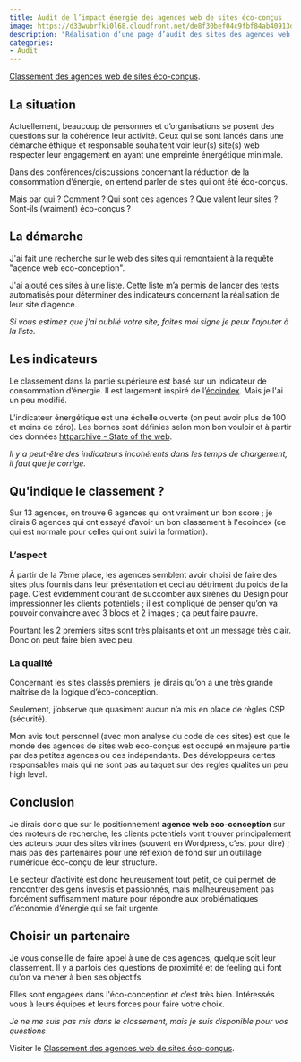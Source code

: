 ```yaml
---
title: Audit de l’impact énergie des agences web de sites éco-conçus
image: https://d33wubrfki0l68.cloudfront.net/de8f30bef04c9fbf84ab40913d00adeb182e4f2c/17adf/assets/lowtus.png
description: "Réalisation d‘une page d’audit des sites des agences web présentant leur démarche de conception comme écologique."
categories:
- Audit
---
```


<div class="btn-link">
<a href="https://bertrandkeller.info/audit/agencesecoconception/">Classement des agences web de sites éco-conçus</a>.
</div>

## La situation

Actuellement, beaucoup de personnes et d’organisations se posent des questions sur la cohérence leur activité. Ceux qui se sont lancés dans une démarche éthique et responsable souhaitent voir leur(s) site(s) web respecter leur engagement en ayant une empreinte énergétique minimale.

Dans des conférences/discussions concernant la réduction de la consommation d’énergie, on entend parler de sites qui ont été éco-conçus.

Mais par qui ? Comment ? Qui sont ces agences ? Que valent leur sites ? Sont-ils (vraiment) éco-conçus ?

## La démarche

J'ai fait une recherche sur le web des sites qui remontaient à la requête "agence web eco-conception".

J'ai ajouté ces sites à une liste. Cette liste m’a permis de lancer des tests automatisés pour déterminer des indicateurs concernant la réalisation de leur site d’agence.

*Si vous estimez que j'ai oublié votre site, faites moi signe je peux l'ajouter à la liste.*

## Les indicateurs

Le classement dans la partie supérieure est basé sur un indicateur de consommation d’énergie. Il est largement inspiré de l’[écoindex](https://ecoindex.fr). Mais je l'ai un peu modifié.

L’indicateur énergétique est une échelle ouverte (on peut avoir plus de 100 et moins de zéro). Les bornes sont définies selon mon bon vouloir et à partir des données [httparchive - State of the web](https://httparchive.org/reports/state-of-the-web).

*Il y a peut-être des indicateurs incohérents dans les temps de chargement, il faut que je corrige.*

## Qu'indique le classement ?

Sur 13 agences, on trouve 6 agences qui ont vraiment un bon score ; je dirais 6 agences qui ont essayé d’avoir un bon classement à l'ecoindex (ce qui est normale pour celles qui ont suivi la formation).

### L’aspect 

À partir de la 7ème place, les agences semblent avoir choisi de faire des sites plus fournis dans leur présentation et ceci au détriment du poids de la page. C’est évidemment courant de succomber aux sirènes du Design pour impressionner les clients potentiels ; il est compliqué de penser qu’on va pouvoir convaincre avec 3 blocs et 2 images ; ça peut faire pauvre.

Pourtant les 2 premiers sites sont très plaisants et ont un message très clair. Donc on peut faire bien avec peu.

### La qualité

Concernant les sites classés premiers, je dirais qu’on a une très grande maîtrise de la logique d’éco-conception.

Seulement, j’observe que quasiment aucun n’a mis en place de règles CSP (sécurité).

Mon avis tout personnel (avec mon analyse du code de ces sites) est que le monde des agences de sites web eco-conçus est occupé en majeure partie par des petites agences ou des indépendants. Des développeurs certes responsables mais qui ne sont pas au taquet sur des règles qualités un peu high level.

## Conclusion

Je dirais donc que sur le positionnement **agence web eco-conception** sur des moteurs de recherche, les clients potentiels vont trouver principalement des acteurs pour des sites vitrines (souvent en Wordpress, c’est pour dire) ; mais pas des partenaires pour une réflexion de fond sur un outillage numérique éco-conçu de leur structure.

Le secteur d’activité est donc heureusement tout petit, ce qui permet de rencontrer des gens investis et passionnés, mais malheureusement pas forcément suffisamment mature pour répondre aux problématiques d’économie d’énergie qui se fait urgente.

## Choisir un partenaire

Je vous conseille de faire appel à une de ces agences, quelque soit leur classement. Il y a parfois des questions de proximité et de feeling qui font qu'on va mener à bien ses objectifs.

Elles sont engagées dans l'éco-conception et c’est très bien. Intéressés vous à leurs équipes et leurs forces pour faire votre choix.

*Je ne me suis pas mis dans le classement, mais je suis disponible pour vos questions*

Visiter le <a href="https://bertrandkeller.info/audit/agencesecoconception/">Classement des agences web de sites éco-conçus</a>.
